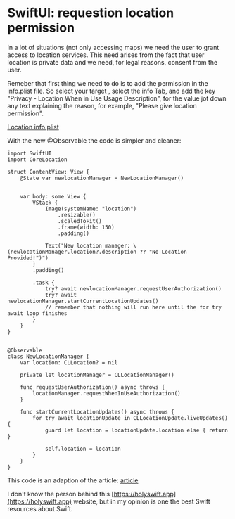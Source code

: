 # SwiftUI: requestion location permission





In a lot of situations (not only accessing maps) we need the user to grant access to location services. This need arises from the fact that user location is private data and we need, for legal reasons, consent from the user.

Remeber that first thing we need to do is to add the permission in the info.plist file. So select your target , select the info Tab, and add the key "Privacy - Location When in Use Usage Description", for the value jot down any text explaining the reason, for example, "Please give location permission". 


[Location info.plist](https://static.wixstatic.com/media/198d86_3026026f24624762aad896388f72cc92~mv2.png)


With the new @Observable the code is simpler and cleaner:

```
import SwiftUI
import CoreLocation

struct ContentView: View {
    @State var newlocationManager = NewLocationManager()
   
    
    var body: some View {
        VStack {
            Image(systemName: "location")
                .resizable()
                .scaledToFit()
                .frame(width: 150)
                .padding()
            
            Text("New location manager: \(newlocationManager.location?.description ?? "No Location Provided!")")
        }
        .padding()
       
        .task {
            try? await newlocationManager.requestUserAuthorization()
            try? await newlocationManager.startCurrentLocationUpdates()
            // remember that nothing will run here until the for try await loop finishes
        }
    }
}


@Observable
class NewLocationManager {
    var location: CLLocation? = nil
    
    private let locationManager = CLLocationManager()
    
    func requestUserAuthorization() async throws {
        locationManager.requestWhenInUseAuthorization()
    }
    
    func startCurrentLocationUpdates() async throws {
        for try await locationUpdate in CLLocationUpdate.liveUpdates() {
            guard let location = locationUpdate.location else { return }

            self.location = location
        }
    }
}
```





This code is an adaption of the article:
[article](https://holyswift.app/the-new-way-to-get-current-user-location-in-swiftu-tutorial/)

I don't know the person behind this [https://holyswift.app](https://holyswift.app) website, but in my opinion   is one the best Swift resources about Swift.

